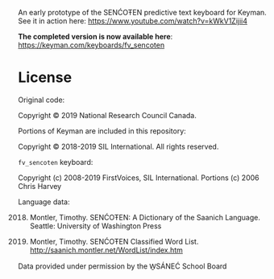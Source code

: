An early prototype of the SENĆOŦEN predictive text keyboard for
Keyman. See it in action here: https://www.youtube.com/watch?v=kWkV1Zijii4

**The completed version is now available here**: https://keyman.com/keyboards/fv_sencoten

License
=======

Original code:

Copyright © 2019 National Research Council Canada.

Portions of Keyman are included in this repository:

Copyright © 2018-2019 SIL International. All rights reserved.

`fv_sencoten` keyboard:

Copyright (c) 2008-2019 FirstVoices, SIL International. Portions (c) 2006 Chris Harvey

Language data:

2018. Montler, Timothy. SENĆOŦEN: A Dictionary of the Saanich Language. Seattle: University of Washington Press

2015. Montler, Timothy. SENĆOŦEN Classified Word List. http://saanich.montler.net/WordList/index.htm

Data provided under permission by the W̱SÁNEĆ School Board

